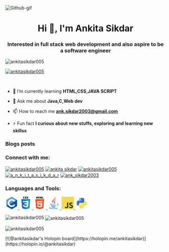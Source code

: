  ![Github-gif](https://github.com/AnkitaSikdar005/AnkitaSikdar005/assets/115947852/1dd39f4e-133d-4e8c-bdda-95118ad030f6)
<h1 align="center">Hi 👋, I'm Ankita Sikdar</h1>
<h3 align="center">Interested in full stack web development and also aspire to be a software engineer</h3>

<p align="left"> <img src="https://komarev.com/ghpvc/?username=ankitasikdar005&label=Profile%20views&color=0e75b6&style=flat" alt="ankitasikdar005" /> </p>

<p align="left"> <a href="https://github.com/ryo-ma/github-profile-trophy"><img src="https://github-profile-trophy.vercel.app/?username=ankitasikdar005" alt="ankitasikdar005" /></a> </p>

<p align="left"> <a href="https://twitter.com/" target="blank"><img src="https://img.shields.io/twitter/follow/?logo=twitter&style=for-the-badge" alt="" /></a> </p>

- 🌱 I’m currently learning **HTML,CSS,JAVA SCRIPT**

- 💬 Ask me about **Java,C,Web dev**

- 📫 How to reach me **ank.sikdar2003@gmail.com**

- ⚡ Fun fact **I curious about new stuffs, exploring and learning new skillss**

### Blogs posts
<!-- BLOG-POST-LIST:START -->
<!-- BLOG-POST-LIST:END -->

<h3 align="left">Connect with me:</h3>
<p align="left">
<a href="https://dev.to/ankitasikdar005" target="blank"><img align="center" src="https://raw.githubusercontent.com/rahuldkjain/github-profile-readme-generator/master/src/images/icons/Social/devto.svg" alt="ankitasikdar005" height="30" width="40" /></a>
<a href="https://linkedin.com/in/ankita sikdar" target="blank"><img align="center" src="https://raw.githubusercontent.com/rahuldkjain/github-profile-readme-generator/master/src/images/icons/Social/linked-in-alt.svg" alt="ankita sikdar" height="30" width="40" /></a>
<a href="https://codesandbox.com/ankitasikdar005" target="blank"><img align="center" src="https://raw.githubusercontent.com/rahuldkjain/github-profile-readme-generator/master/src/images/icons/Social/codesandbox.svg" alt="ankitasikdar005" height="30" width="40" /></a>
<a href="https://instagram.com/a_n_k_i_t_a_s_i_k_d_a_r" target="blank"><img align="center" src="https://raw.githubusercontent.com/rahuldkjain/github-profile-readme-generator/master/src/images/icons/Social/instagram.svg" alt="a_n_k_i_t_a_s_i_k_d_a_r" height="30" width="40" /></a>
<a href="https://www.hackerrank.com/ank_sikdar2003" target="blank"><img align="center" src="https://raw.githubusercontent.com/rahuldkjain/github-profile-readme-generator/master/src/images/icons/Social/hackerrank.svg" alt="ank_sikdar2003" height="30" width="40" /></a>
</p>

<h3 align="left">Languages and Tools:</h3>
<p align="left"> <a href="https://www.cprogramming.com/" target="_blank" rel="noreferrer"> <img src="https://raw.githubusercontent.com/devicons/devicon/master/icons/c/c-original.svg" alt="c" width="40" height="40"/> </a> <a href="https://www.w3schools.com/css/" target="_blank" rel="noreferrer"> <img src="https://raw.githubusercontent.com/devicons/devicon/master/icons/css3/css3-original-wordmark.svg" alt="css3" width="40" height="40"/> </a> <a href="https://www.w3.org/html/" target="_blank" rel="noreferrer"> <img src="https://raw.githubusercontent.com/devicons/devicon/master/icons/html5/html5-original-wordmark.svg" alt="html5" width="40" height="40"/> </a> <a href="https://www.java.com" target="_blank" rel="noreferrer"> <img src="https://raw.githubusercontent.com/devicons/devicon/master/icons/java/java-original.svg" alt="java" width="40" height="40"/> </a> <a href="https://developer.mozilla.org/en-US/docs/Web/JavaScript" target="_blank" rel="noreferrer"> <img src="https://raw.githubusercontent.com/devicons/devicon/master/icons/javascript/javascript-original.svg" alt="javascript" width="40" height="40"/> </a> <a href="https://www.python.org" target="_blank" rel="noreferrer"> <img src="https://raw.githubusercontent.com/devicons/devicon/master/icons/python/python-original.svg" alt="python" width="40" height="40"/> </a> </p>

<p><img align="left" src="https://github-readme-stats.vercel.app/api/top-langs?username=ankitasikdar005&show_icons=true&locale=en&layout=compact" alt="ankitasikdar005" /></p>

<p>&nbsp;<img align="center" src="https://github-readme-stats.vercel.app/api?username=ankitasikdar005&show_icons=true&locale=en" alt="ankitasikdar005" /></p>

<p><img align="center" src="https://github-readme-streak-stats.herokuapp.com/?user=ankitasikdar005&" alt="ankitasikdar005" /></p>
[![@ankitasikdar's Holopin board](https://holopin.me/ankitasikdar)](https://holopin.io/@ankitasikdar)

